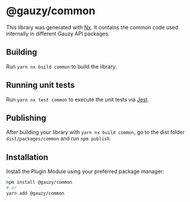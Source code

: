 # @gauzy/common

This library was generated with [Nx](https://nx.dev). It contains the common code used internally in different Gauzy API packages.

## Building

Run `yarn nx build common` to build the library.

## Running unit tests

Run `yarn nx test common` to execute the unit tests via [Jest](https://jestjs.io).

## Publishing

After building your library with `yarn nx build common`, go to the dist folder `dist/packages/common` and run `npm publish`.

## Installation

Install the Plugin Module using your preferred package manager:

```bash
npm install @gauzy/common
# or
yarn add @gauzy/common
```
